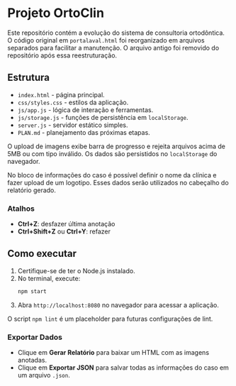 # Projeto OrtoClin

Este repositório contém a evolução do sistema de consultoria ortodôntica.
O código original em `portalaval.html` foi reorganizado em arquivos
separados para facilitar a manutenção. O arquivo antigo foi removido
do repositório após essa reestruturação.

## Estrutura
- `index.html` - página principal.
- `css/styles.css` - estilos da aplicação.
- `js/app.js` - lógica de interação e ferramentas.
- `js/storage.js` - funções de persistência em `localStorage`.
- `server.js` - servidor estático simples.
- `PLAN.md` - planejamento das próximas etapas.

O upload de imagens exibe barra de progresso e rejeita arquivos acima de 5MB ou
com tipo inválido. Os dados são persistidos no `localStorage` do navegador.

No bloco de informações do caso é possível definir o nome da clínica e fazer
upload de um logotipo. Esses dados serão utilizados no cabeçalho do relatório
gerado.

### Atalhos
- **Ctrl+Z**: desfazer última anotação
- **Ctrl+Shift+Z** ou **Ctrl+Y**: refazer

## Como executar
1. Certifique-se de ter o Node.js instalado.
2. No terminal, execute:
   ```bash
   npm start
   ```
3. Abra `http://localhost:8080` no navegador para acessar a aplicação.

O script `npm lint` é um placeholder para futuras configurações de lint.

### Exportar Dados
- Clique em **Gerar Relatório** para baixar um HTML com as imagens anotadas.
- Clique em **Exportar JSON** para salvar todas as informações do caso em um arquivo `.json`.

